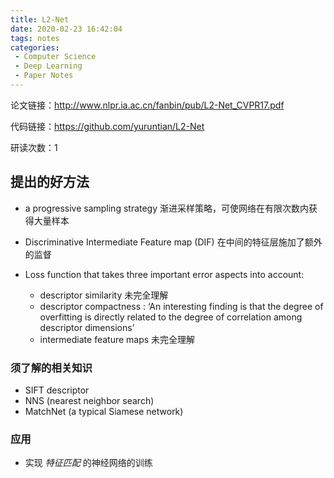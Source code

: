 ```yaml
---
title: L2-Net
date: 2020-02-23 16:42:04
tags: notes
categories:
 - Computer Science
 - Deep Learning
 - Paper Notes
---
```


论文链接：http://www.nlpr.ia.ac.cn/fanbin/pub/L2-Net_CVPR17.pdf

代码链接：https://github.com/yuruntian/L2-Net

研读次数：1

## 提出的好方法

- a progressive sampling strategy 渐进采样策略，可使网络在有限次数内获得大量样本

- Discriminative Intermediate Feature map (DIF)  在中间的特征层施加了额外的监督

- Loss function that takes three important error aspects into account:

  - descriptor similarity 未完全理解
  - descriptor compactness :  ‘An interesting finding is that the degree of overfitting is directly related to the degree of correlation among descriptor dimensions’ 
  - intermediate feature maps 未完全理解

  

### 须了解的相关知识

- SIFT descriptor
- NNS (nearest neighbor search)
- MatchNet (a typical Siamese network)

 

### 应用

- 实现 *特征匹配* 的神经网络的训练

